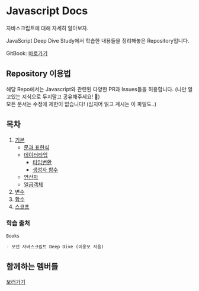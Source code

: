 # Javascript Docs

자바스크립트에 대해 자세히 알아보자.

JavaScript Deep Dive Study에서 학습한 내용들을 정리해놓은 Repository입니다.

GitBook: [바로가기](https://cians-organization.gitbook.io/javascript-docs/)

## Repository 이용법

해당 Repo에서는 Javascript와 관련된 다양한 PR과 Issues들을 허용합니다. (나만 알고있는 지식으로 두지말고 공유해주세요! 🙇)\
모든 문서는 수정에 제한이 없습니다! (심지어 읽고 계시는 이 파일도..)

## 목차

1. [기본](undefined.md)
   * [문과 표현식](undefined-2.md)
   * [데이터타입](undefined-1.md)
     * [타입변환](undefined-8.md)
     * [생성자 함수](%EC%83%9D%EC%84%B1%EC%9E%90%20%ED%95%A8%EC%88%98md/)
   * [연산자](undefined-6.md)
   * [일급객체](undefined-7.md)
2. [변수](undefined-3.md)
3. [함수](function.md)
4. [스코프](undefined-5.md)

### 학습 출처

```markdown
Books

- 모던 자바스크립트 Deep Dive (이웅모 지음)
```

## 함께하는 멤버들

[보러가기](with-members.md)
